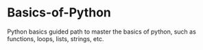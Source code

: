 # Basics-of-Python
Python basics guided path to master the basics of python, such as functions, loops, lists, strings, etc.
